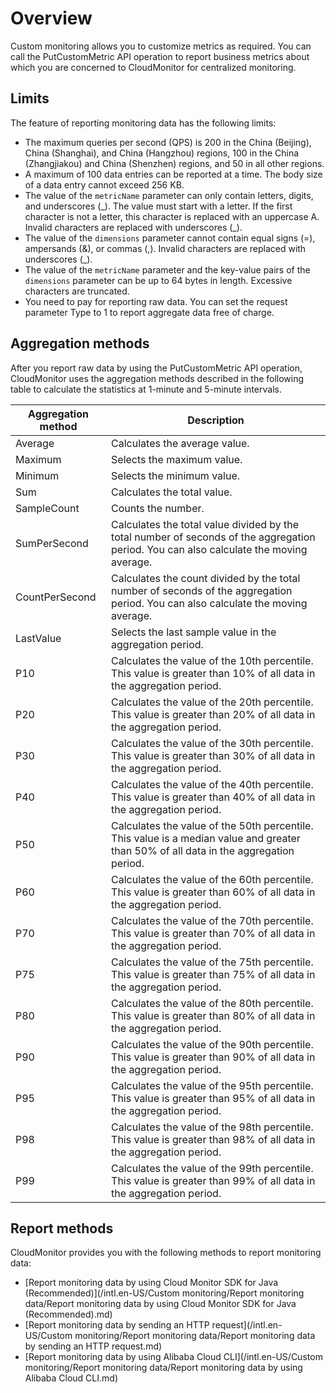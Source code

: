 # Overview

Custom monitoring allows you to customize metrics as required. You can call the PutCustomMetric API operation to report business metrics about which you are concerned to CloudMonitor for centralized monitoring.

## Limits

The feature of reporting monitoring data has the following limits:

-   The maximum queries per second \(QPS\) is 200 in the China \(Beijing\), China \(Shanghai\), and China \(Hangzhou\) regions, 100 in the China \(Zhangjiakou\) and China \(Shenzhen\) regions, and 50 in all other regions.
-   A maximum of 100 data entries can be reported at a time. The body size of a data entry cannot exceed 256 KB.
-   The value of the `metricName` parameter can only contain letters, digits, and underscores \(\_\). The value must start with a letter. If the first character is not a letter, this character is replaced with an uppercase A. Invalid characters are replaced with underscores \(\_\).
-   The value of the `dimensions` parameter cannot contain equal signs \(=\), ampersands \(&\), or commas \(,\). Invalid characters are replaced with underscores \(\_\).
-   The value of the `metricName` parameter and the key-value pairs of the `dimensions` parameter can be up to 64 bytes in length. Excessive characters are truncated.
-   You need to pay for reporting raw data. You can set the request parameter Type to 1 to report aggregate data free of charge.

## Aggregation methods

After you report raw data by using the PutCustomMetric API operation, CloudMonitor uses the aggregation methods described in the following table to calculate the statistics at 1-minute and 5-minute intervals.

|Aggregation method|Description|
|------------------|-----------|
|Average|Calculates the average value.|
|Maximum|Selects the maximum value.|
|Minimum|Selects the minimum value.|
|Sum|Calculates the total value.|
|SampleCount|Counts the number.|
|SumPerSecond|Calculates the total value divided by the total number of seconds of the aggregation period. You can also calculate the moving average.|
|CountPerSecond|Calculates the count divided by the total number of seconds of the aggregation period. You can also calculate the moving average.|
|LastValue|Selects the last sample value in the aggregation period.|
|P10|Calculates the value of the 10th percentile. This value is greater than 10% of all data in the aggregation period.|
|P20|Calculates the value of the 20th percentile. This value is greater than 20% of all data in the aggregation period.|
|P30|Calculates the value of the 30th percentile. This value is greater than 30% of all data in the aggregation period.|
|P40|Calculates the value of the 40th percentile. This value is greater than 40% of all data in the aggregation period.|
|P50|Calculates the value of the 50th percentile. This value is a median value and greater than 50% of all data in the aggregation period.|
|P60|Calculates the value of the 60th percentile. This value is greater than 60% of all data in the aggregation period.|
|P70|Calculates the value of the 70th percentile. This value is greater than 70% of all data in the aggregation period.|
|P75|Calculates the value of the 75th percentile. This value is greater than 75% of all data in the aggregation period.|
|P80|Calculates the value of the 80th percentile. This value is greater than 80% of all data in the aggregation period.|
|P90|Calculates the value of the 90th percentile. This value is greater than 90% of all data in the aggregation period.|
|P95|Calculates the value of the 95th percentile. This value is greater than 95% of all data in the aggregation period.|
|P98|Calculates the value of the 98th percentile. This value is greater than 98% of all data in the aggregation period.|
|P99|Calculates the value of the 99th percentile. This value is greater than 99% of all data in the aggregation period.|

## Report methods

CloudMonitor provides you with the following methods to report monitoring data:

-   [Report monitoring data by using Cloud Monitor SDK for Java \(Recommended\)](/intl.en-US/Custom monitoring/Report monitoring data/Report monitoring data by using Cloud Monitor SDK for Java (Recommended).md)
-   [Report monitoring data by sending an HTTP request](/intl.en-US/Custom monitoring/Report monitoring data/Report monitoring data by sending an HTTP request.md)
-   [Report monitoring data by using Alibaba Cloud CLI](/intl.en-US/Custom monitoring/Report monitoring data/Report monitoring data by using Alibaba Cloud CLI.md)

